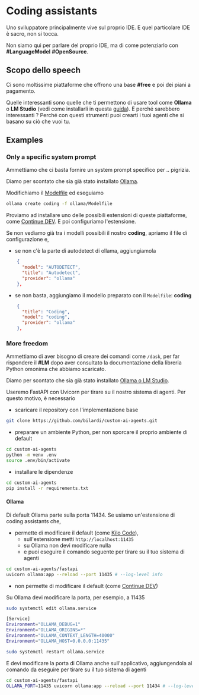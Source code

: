# Coding assistants

Uno sviluppatore principalmente vive sul proprio IDE. E quel particolare IDE è sacro, non si tocca.

Non siamo qui per parlare del proprio IDE, ma di come potenziarlo con **#LanguageModel** **#OpenSource**.

## Scopo dello speech

Ci sono moltissime piattaforme che offrono una base **#free** e poi dei piani a pagamento.

Quelle interessanti sono quelle che ti permettono di usare tool come **Ollama** o **LM Studio** (vedi come installarli in questa [guida](../09/README.md)). E perché sarebbero interessanti ? Perché con questi strumenti puoi crearti i tuoi agenti che si basano su ciò che vuoi tu.

## Examples

### Only a specific system prompt

Ammettiamo che ci basta fornire un system prompt specifico per .. pigrizia.

Diamo per scontato che sia già stato installato [Ollama](../09/README.md).

Modifichiamo il [Modelfile](ollama/Modelfile) ed eseguiamo

```sh
ollama create coding -f ollama/Modelfile
```

Proviamo ad installare uno delle possibili estensioni di queste piattaforme, come [Continue DEV](https://www.continue.dev/). E poi configuriamo l'estensione.

Se non vediamo già tra i modelli possibili il nostro **coding**, apriamo il file di configurazione e,

* se non c'è la parte di autodetect di ollama, aggiungiamola

```JSON
    {
      "model": "AUTODETECT",
      "title": "Autodetect",
      "provider": "ollama"
    },
```

* se non basta, aggiungiamo il modello preparato con il `Modelfile`: **coding**

```JSON
    {
      "title": "Coding",
      "model": "coding",
      "provider": "ollama"
    },
```

### More freedom

Ammettiamo di aver bisogno di creare dei comandi come `/dask`, per far rispondere il **#LM** dopo aver consultato la documentazione della libreria Python omonima che abbiamo scaricato.

Diamo per scontato che sia già stato installato [Ollama o LM Studio](../09/README.md).

Useremo FastAPI con Uvicorn per tirare su il nostro sistema di agenti. Per questo motivo, è necessario

* scaricare il repository con l'implementazione base

```sh
git clone https://github.com/bilardi/custom-ai-agents.git
```

* preparare un ambiente Python, per non sporcare il proprio ambiente di default

```sh
cd custom-ai-agents
python -m venv .env
source .env/bin/activate
```

* installare le dipendenze

```sh
cd custom-ai-agents
pip install -r requirements.txt
```

#### Ollama

Di default Ollama parte sulla porta 11434. Se usiamo un'estensione di coding assistants che,

* permette di modificare il default (come [Kilo Code](https://kilocode.ai/)), 
  * sull'estensione metti `http://localhost:11435`
  * su Ollama non devi modificare nulla
  * e puoi eseguire il comando seguente per tirare su il tuo sistema di agenti

```sh
cd custom-ai-agents/fastapi
uvicorn ollama:app --reload --port 11435 # --log-level info
```

* non permette di modificare il default (come [Continue DEV](https://www.continue.dev/))

Su Ollama devi modificare la porta, per esempio, a 11435

```sh
sudo systemctl edit ollama.service

[Service]
Environment="OLLAMA_DEBUG=1"
Environment="OLLAMA_ORIGINS=*"
Environment="OLLAMA_CONTEXT_LENGTH=40000"
Environment="OLLAMA_HOST=0.0.0.0:11435"

sudo systemctl restart ollama.service
```

E devi modificare la porta di Ollama anche sull'applicativo, aggiungendola al comando da eseguire per tirare su il tuo sistema di agenti

```sh
cd custom-ai-agents/fastapi
OLLAMA_PORT=11435 uvicorn ollama:app --reload --port 11434 # --log-level info
```
